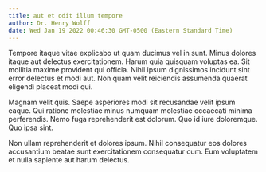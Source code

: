 ```yaml
---
title: aut et odit illum tempore
author: Dr. Henry Wolff
date: Wed Jan 19 2022 00:46:30 GMT-0500 (Eastern Standard Time)
---
```

Tempore itaque vitae explicabo ut quam ducimus vel in sunt. Minus dolores itaque aut delectus exercitationem. Harum quia quisquam voluptas ea. Sit mollitia maxime provident qui officia. Nihil ipsum dignissimos incidunt sint error delectus et modi aut. Non quam velit reiciendis assumenda quaerat eligendi placeat modi qui.

 Magnam velit quis. Saepe asperiores modi sit recusandae velit ipsum eaque. Qui ratione molestiae minus numquam molestiae occaecati minima perferendis. Nemo fuga reprehenderit est dolorum. Quo id iure doloremque. Quo ipsa sint.

 Non ullam reprehenderit et dolores ipsum. Nihil consequatur eos dolores accusantium beatae sunt exercitationem consequatur cum. Eum voluptatem et nulla sapiente aut harum delectus.